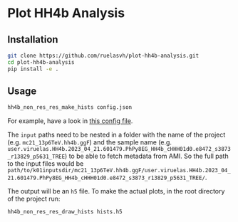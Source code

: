 # Plot HH4b Analysis

## Installation
```bash
git clone https://github.com/ruelasvh/plot-hh4b-analysis.git
cd plot-hh4b-analysis
pip install -e .
```

## Usage
```bash
hh4b_non_res_res_make_hists config.json
```

For example, have a look in [this config file](src/nonresonantresolved/config-test.json).

The `input` paths need to be nested in a folder with the name of the project (e.g. `mc21_13p6TeV.hh4b.ggF`) and the sample name (e.g. `user.viruelas.HH4b.2023_04_21.601479.PhPy8EG_HH4b_cHHH01d0.e8472_s3873_r13829_p5631_TREE`) to be able to fetch metadata from AMI. So the full path to the input files would be `path/to/k01inputsdir/mc21_13p6TeV.hh4b.ggF/user.viruelas.HH4b.2023_04_21.601479.PhPy8EG_HH4b_cHHH01d0.e8472_s3873_r13829_p5631_TREE/`.

The output will be an `h5` file. To make the actual plots, in the root directory of the project run:

```bash
hh4b_non_res_res_draw_hists hists.h5
```